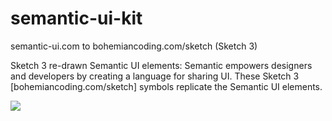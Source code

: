 semantic-ui-kit
===============

semantic-ui.com to bohemiancoding.com/sketch (Sketch 3)

Sketch 3 re-drawn Semantic UI elements:
Semantic empowers designers and developers by creating a language for sharing UI. These Sketch 3 [bohemiancoding.com/sketch] symbols replicate the Semantic UI elements.  

![](https://www.dropbox.com/s/nnjcjkr65ioh4k6/Screenshot%202014-04-29%2010.22.36.png)

